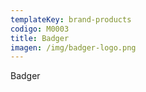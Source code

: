 ```yaml
---
templateKey: brand-products
codigo: M0003
title: Badger
imagen: /img/badger-logo.png
---
```

Badger
